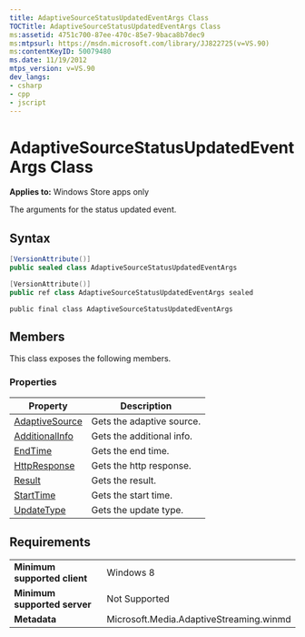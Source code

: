 ```yaml
---
title: AdaptiveSourceStatusUpdatedEventArgs Class
TOCTitle: AdaptiveSourceStatusUpdatedEventArgs Class
ms:assetid: 4751c700-87ee-470c-85e7-9baca8b7dec9
ms:mtpsurl: https://msdn.microsoft.com/library/JJ822725(v=VS.90)
ms:contentKeyID: 50079480
ms.date: 11/19/2012
mtps_version: v=VS.90
dev_langs:
- csharp
- cpp
- jscript
---
```


# AdaptiveSourceStatusUpdatedEventArgs Class

**Applies to:** Windows Store apps only

The arguments for the status updated event.

## Syntax

```csharp
[VersionAttribute()]
public sealed class AdaptiveSourceStatusUpdatedEventArgs
```

```cpp
[VersionAttribute()]
public ref class AdaptiveSourceStatusUpdatedEventArgs sealed
```

```jscript
public final class AdaptiveSourceStatusUpdatedEventArgs
```

## Members

This class exposes the following members.

### Properties

|Property|Description|
|--- |--- |
|[AdaptiveSource](adaptivesourcestatusupdatedeventargs-adaptivesource-property.md)|Gets the adaptive source.|
|[AdditionalInfo](adaptivesourcestatusupdatedeventargs-additionalinfo-property.md)|Gets the additional info.|
|[EndTime](adaptivesourcestatusupdatedeventargs-endtime-property.md)|Gets the end time.|
|[HttpResponse](adaptivesourcestatusupdatedeventargs-httpresponse-property.md)|Gets the http response.|
|[Result](adaptivesourcestatusupdatedeventargs-result-property.md)|Gets the result.|
|[StartTime](adaptivesourcestatusupdatedeventargs-starttime-property.md)|Gets the start time.|
|[UpdateType](adaptivesourcestatusupdatedeventargs-updatetype-property.md)|Gets the update type.|


## Requirements

|||
|--- |--- |
|**Minimum supported client**|Windows 8|
|**Minimum supported server**|Not Supported|
|**Metadata**|Microsoft.Media.AdaptiveStreaming.winmd|

